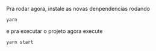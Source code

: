 Pra rodar agora, instale as novas denpendencias rodando

```bash
yarn
```

e pra executar o projeto agora execute 

```bash
yarn start
```

